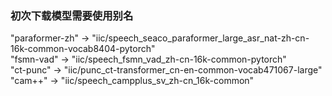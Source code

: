 ### 初次下载模型需要使用别名
"paraformer-zh" → "iic/speech_seaco_paraformer_large_asr_nat-zh-cn-16k-common-vocab8404-pytorch"<br>
"fsmn-vad"      → "iic/speech_fsmn_vad_zh-cn-16k-common-pytorch"<br>
"ct-punc"       → "iic/punc_ct-transformer_cn-en-common-vocab471067-large"<br>
"cam++"         → "iic/speech_campplus_sv_zh-cn_16k-common"<br>
